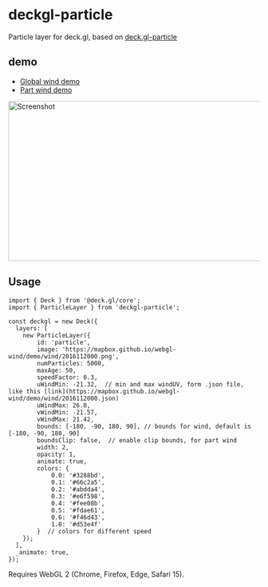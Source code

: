 # deckgl-particle

Particle layer for deck.gl, based on [deck.gl-particle](https://github.com/weatherlayers/deck.gl-particle)
## demo
- [Global wind demo](https://junhaotong.github.io/deckgl-particle/)
- [Part wind demo](https://junhaotong.github.io/deckgl-particle/part-wind.html)

<img src="./docs/screen-shot.png" alt="Screenshot" width="640" height="320">

## Usage

```
import { Deck } from '@deck.gl/core';
import { ParticleLayer } from 'deckgl-particle';

const deckgl = new Deck({
  layers: [
    new ParticleLayer({
        id: 'particle',
        image: 'https://mapbox.github.io/webgl-wind/demo/wind/2016112000.png',
        numParticles: 5000,
        maxAge: 50,
        speedFactor: 0.3,
        uWindMin: -21.32,  // min and max windUV, form .json file, like this [link](https://mapbox.github.io/webgl-wind/demo/wind/2016112000.json)
        uWindMax: 26.8,
        vWindMin: -21.57,
        vWindMax: 21.42,
        bounds: [-180, -90, 180, 90], // bounds for wind, default is [-180, -90, 180, 90]
        boundsClip: false,  // enable clip bounds, for part wind
        width: 2,
        opacity: 1,
        animate: true,
        colors: {
            0.0: '#3288bd',
            0.1: '#66c2a5',
            0.2: '#abdda4',
            0.3: '#e6f598',
            0.4: '#fee08b',
            0.5: '#fdae61',
            0.6: '#f46d43',
            1.0: '#d53e4f'
        }  // colors for different speed
    });
  ],
  _animate: true,
});
```

Requires WebGL 2 (Chrome, Firefox, Edge, Safari 15).
